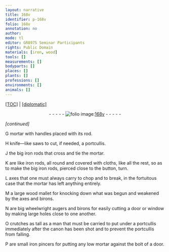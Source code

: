 ```yaml
---
layout: narrative
title: 168v
identifier: p-168v
folio: 168v
annotation: no
author:
mode: tl
editor: GR8975 Seminar Participants
rights: Public Domain
materials: [iron, wood]
tools: []
measurements: []
bodyparts: []
places: []
plants: []
professions: []
environments: []
animals: []
---
```


 <p><a href="{{ site.baseurl }}/translation/">[TOC]</a> | <a href="{{ site.baseurl }}/texts/p-168v_tc/" target="_blank">[diplomatic]</a></p><div class="folio" align="center">- - - - - <a href="http://gallica.bnf.fr/ark:/12148/btv1b10500001g/f342.image" target="_blank"><img src="https://cu-mkp.github.io/2017-workshop-edition/assets/photo-icon.png" alt="folio image: " style="display:inline-block; margin-bottom:-3px;"/>168v</a> - - - - - </div>  
 
*[continued]*
  
G mortar with handles placed with its rod.
 
H knife—like saws to cut, if needed, a portcullis.
 
J the big <span class="m">iron</span> rods that cross and tie the mortar.
 
K are like <span class="m">iron</span> rods, all round and covered with cloths, like all the rest, so as to make the big <span class="m">iron</span> rods, pierced close to the button, turn.
 
L axes that one must always carry to chop and to break, in the fortuitous case that the mortar has left anything entirely.
 
M a large <span class="m">wood</span> mallet for knocking down what was begun and weakened by the axes and birons.
 
N are big wheelwright augers and birons for easily cutting a door or window by making large holes close to one another.
 
O crutches as tall as a man that must be carried to put under a portcullis immediately after the canon has been shot and to prevent the portcullis from falling.
 
P are small <span class="m">iron</span> pincers for putting any low mortar against the bolt of a door.
 
 